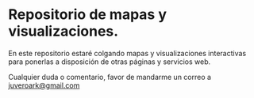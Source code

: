# Repositorio de mapas y visualizaciones. 

En este repositorio estaré colgando mapas y visualizaciones interactivas para ponerlas a disposición de otras páginas y servicios web. 

Cualquier duda o comentario, favor de mandarme un correo a juveroark@gmail.com

